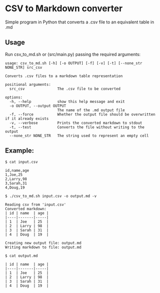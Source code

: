 # CSV to Markdown converter

Simple program in Python that converts a .csv file to an equivalent table in .md

## Usage

Run csv_to_md.sh or (src/main.py) passing the required arguments:

```
usage: csv_to_md.sh [-h] [-o OUTPUT] [-f] [-v] [-t] [--none_str NONE_STR] src_csv

Converts .csv files to a markdown table representation

positional arguments:
  src_csv               The .csv file to be converted

options:
  -h, --help            show this help message and exit
  -o OUTPUT, --output OUTPUT
                        The name of the .md output file
  -f, --force           Whether the output file should be overwritten if it already exists
  -v, --verbose         Prints the converted markdown to stdout
  -t, --test            Converts the file without writing to the output
  --none_str NONE_STR   The string used to represent an empty cell
```

## Example:

```
$ cat input.csv

id,name,age
1,Joe,25
2,Larry,98
3,Sarah,31
4,Doug,19

$ ./csv_to_md.sh input.csv -o output.md -v

Reading csv from 'input.csv'
Converted markdown:
| id | name  | age |
|----|-------|-----|
| 1  | Joe   | 25  |
| 2  | Larry | 98  |
| 3  | Sarah | 31  |
| 4  | Doug  | 19  |

Creating new output file: output.md
Writing markdown to file: output.md

$ cat output.md

| id | name  | age |
|----|-------|-----|
| 1  | Joe   | 25  |
| 2  | Larry | 98  |
| 3  | Sarah | 31  |
| 4  | Doug  | 19  |
```
